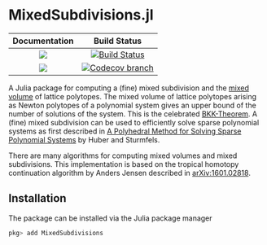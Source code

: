 # MixedSubdivisions.jl

| **Documentation** | **Build Status** |
|:-----------------:|:----------------:|
| [![][docs-stable-img]][docs-stable-url] | [![Build Status][build-img]][build-url] |
| [![][docs-latest-img]][docs-latest-url] | [![Codecov branch][codecov-img]][codecov-url] |


A Julia package for computing a (fine) mixed subdivision and the [mixed volume](https://en.wikipedia.org/wiki/Mixed_volume) of lattice polytopes.
The mixed volume of lattice polytopes arising as Newton polytopes of a polynomial system
gives an upper bound of the number of solutions of the system. This is the celebrated
[BKK-Theorem](https://en.wikipedia.org/wiki/Bernstein–Kushnirenko_theorem).
A (fine) mixed subdivision can be used to efficiently solve sparse polynomial systems as
first described in [A Polyhedral Method for Solving Sparse Polynomial Systems](https://www.jstor.org/stable/2153370)
by Huber and Sturmfels.

There are many algorithms for computing mixed volumes and mixed subdivisions. This implementation
is based on the tropical homotopy continuation algorithm by Anders Jensen described in [arXiv:1601.02818](https://arxiv.org/abs/1601.02818).

## Installation

The package can be installed via the Julia package manager
```julia
pkg> add MixedSubdivisions
```


[docs-stable-img]: https://img.shields.io/badge/docs-stable-blue.svg
[docs-latest-img]: https://img.shields.io/badge/docs-latest-blue.svg
[docs-stable-url]: https://saschatimme.github.io/MixedSubdivisions.jl/stable
[docs-latest-url]: https://saschatimme.github.io/MixedSubdivisions.jl/latest

[build-img]: https://travis-ci.org/saschatimme/MixedSubdivisions.jl.svg?branch=master
[build-url]: https://travis-ci.org/saschatimme/MixedSubdivisions.jl
[codecov-img]: https://codecov.io/gh/saschatimme/MixedSubdivisions.jl/branch/master/graph/badge.svg
[codecov-url]: https://codecov.io/gh/saschatimme/MixedSubdivisions.jl
